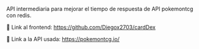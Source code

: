 API intermediaria para mejorar el tiempo de respuesta de API pokemontcg con redis.

📍 Link al frontend: https://github.com/Diegox2703/cardDex

📍 Link a la API usada: https://pokemontcg.io/
